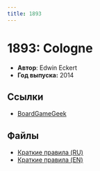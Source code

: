 ```yaml
---
title: 1893
---
```


# 1893: Cologne

* **Автор**: Edwin Eckert
* **Год выпуска:** 2014

## Ссылки

- [BoardGameGeek](https://boardgamegeek.com/boardgame/162677/1893-cologne)

## Файлы

- [Краткие правила (RU)](1893-rules-summary-RU.pdf)
- [Краткие правила (EN)](https://boardgamegeek.com/filepage/188718/1893-cologne-rule-summary-a4-format)
